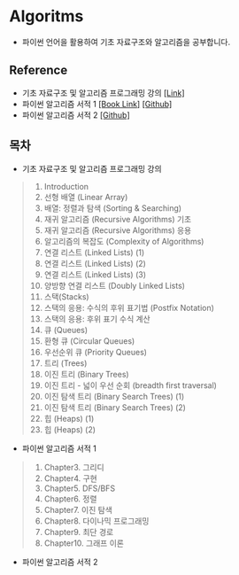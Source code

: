 # Algoritms

- 파이썬 언어을 활용하여 기초 자료구조와 알고리즘을 공부합니다.


## Reference
- 기초 자료구조 및 알고리즘 프로그래밍 강의 [[Link]](https://school.programmers.co.kr/learn/courses/57/57-%EC%96%B4%EC%84%9C%EC%99%80-%EC%9E%90%EB%A3%8C%EA%B5%AC%EC%A1%B0%EC%99%80-%EC%95%8C%EA%B3%A0%EB%A6%AC%EC%A6%98%EC%9D%80-%EC%B2%98%EC%9D%8C%EC%9D%B4%EC%A7%80)
- 파이썬 알고리즘 서적 1 [[Book Link]](https://books.google.co.kr/books/about/%EC%9D%B4%EA%B2%83%EC%9D%B4_%EC%B7%A8%EC%97%85%EC%9D%84_%EC%9C%84%ED%95%9C_%EC%BD%94%EB%94%A9_%ED%85%8C%EC%8A%A4.html?id=vBz-DwAAQBAJ&printsec=frontcover&source=kp_read_button&hl=ko&redir_esc=y#v=onepage&q&f=false) [[Github]](https://github.com/ndb796?tab=overview&from=2023-02-01&to=2023-02-25)
- 파이썬 알고리즘 서적 2 [[Github]](https://github.com/onlybooks/algorithm-interview)
## 목차
 - 기초 자료구조 및 알고리즘 프로그래밍 강의
>   1. Introduction
>   2. 선형 배열 (Linear Array)
>   3. 배열: 정렬과 탐색 (Sorting & Searching)
>   4. 재귀 알고리즘 (Recursive Algorithms) 기초
>   5. 재귀 알고리즘 (Recursive Algorithms) 응용
>   6. 알고리즘의 복잡도 (Complexity of Algorithms)
>   7. 연결 리스트 (Linked Lists) (1)
>   8. 연결 리스트 (Linked Lists) (2)
>   9. 연결 리스트 (Linked Lists) (3)
>   10. 양방향 연결 리스트 (Doubly Linked Lists)
>   11. 스택(Stacks)
>   12. 스택의 응용: 수식의 후위 표기법 (Postfix Notation)
>   13. 스택의 응용: 후위 표기 수식 계산
>   14. 큐 (Queues)
>   15. 환형 큐 (Circular Queues)
>   16. 우선순위 큐 (Priority Queues)
>   17. 트리 (Trees)
>   18. 이진 트리 (Binary Trees)
>   19. 이진 트리 - 넓이 우선 순회 (breadth first traversal)
>   20. 이진 탐색 트리 (Binary Search Trees) (1)
>   21. 이진 탐색 트리 (Binary Search Trees) (2)
>   22. 힙 (Heaps) (1)
>   23. 힙 (Heaps) (2)
- 파이썬 알고리즘 서적 1
>   1. Chapter3. 그리디
>   2. Chapter4. 구현
>   3. Chapter5. DFS/BFS
>   4. Chapter6. 정렬
>   5. Chapter7. 이진 탐색
>   6. Chapter8. 다이나믹 프로그래밍
>   7. Chapter9. 최단 경로
>   8. Chapter10. 그래프 이론
 - 파이썬 알고리즘 서적 2








